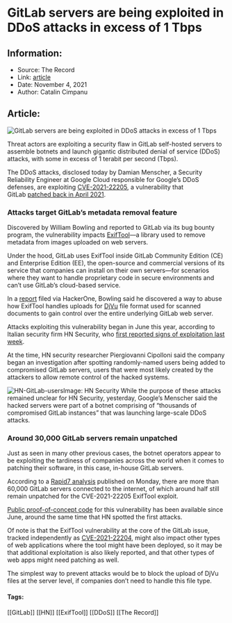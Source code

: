 # GitLab servers are being exploited in DDoS attacks in excess of 1 Tbps
### 

## Information:
+ Source: The Record
+ Link: [article](https://therecord.media/gitlab-servers-are-being-exploited-in-ddos-attacks-in-excess-of-1-tbps/)
+ Date: November 4, 2021
+ Author: Catalin Cimpanu


## Article:
![GitLab servers are being exploited in DDoS attacks in excess of 1 Tbps](https://therecord.media/wp-content/uploads/2021/11/GitLab.png)

Threat actors are exploiting a security flaw in GitLab self-hosted servers to assemble botnets and launch gigantic distributed denial of service (DDoS) attacks, with some in excess of 1 terabit per second (Tbps).


The DDoS attacks, disclosed today by Damian Menscher, a Security Reliability Engineer at Google Cloud responsible for Google’s DDoS defenses, are exploiting [CVE-2021-22205](https://nvd.nist.gov/vuln/detail/CVE-2021-22205), a vulnerability that GitLab [patched back in April 2021](https://about.gitlab.com/releases/2021/04/14/security-release-gitlab-13-10-3-released/).


### Attacks target GitLab’s metadata removal feature


Discovered by William Bowling and reported to GitLab via its bug bounty program, the vulnerability impacts [ExifTool](https://exiftool.org/)—a library used to remove metadata from images uploaded on web servers.


Under the hood, GitLab uses ExifTool inside GitLab Community Edition (CE) and Enterprise Edition (EE), the open-source and commercial versions of its service that companies can install on their own servers—for scenarios where they want to handle proprietary code in secure environments and can’t use GitLab’s cloud-based service.


In a [report](https://hackerone.com/reports/1154542) filed via HackerOne, Bowling said he discovered a way to abuse how ExifTool handles uploads for [DjVu](https://en.wikipedia.org/wiki/DjVu) file format used for scanned documents to gain control over the entire underlying GitLab web server.


Attacks exploiting this vulnerability began in June this year, according to Italian security firm HN Security, who [first reported signs of exploitation last week](https://security.humanativaspa.it/gitlab-ce-cve-2021-22205-in-the-wild/).


At the time, HN security researcher Piergiovanni Cipolloni said the company began an investigation after spotting randomly-named users being added to compromised GitLab servers, users that were most likely created by the attackers to allow remote control of the hacked systems.


![HN-GitLab-users](https://www-therecord.recfut.com/wp-content/uploads/2021/11/HN-GitLab-users.png)Image: HN Security
While the purpose of these attacks remained unclear for HN Security, yesterday, Google’s Menscher said the hacked servers were part of a botnet comprising of “thousands of compromised GitLab instances” that was launching large-scale DDoS attacks.





### Around 30,000 GitLab servers remain unpatched


Just as seen in many other previous cases, the botnet operators appear to be exploiting the tardiness of companies across the world when it comes to patching their software, in this case, in-house GitLab servers.


According to a [Rapid7 analysis](https://www.rapid7.com/blog/post/2021/11/01/gitlab-unauthenticated-remote-code-execution-cve-2021-22205-exploited-in-the-wild/) published on Monday, there are more than 60,000 GitLab servers connected to the internet, of which around half still remain unpatched for the CVE-2021-22205 ExifTool exploit.


[Public proof-of-concept code](https://github.com/CsEnox/Gitlab-Exiftool-RCE) for this vulnerability has been available since June, around the same time that HN spotted the first attacks.


Of note is that the ExifTool vulnerability at the core of the GitLab issue, tracked independently as [CVE-2021-22204](https://nvd.nist.gov/vuln/detail/CVE-2021-22204), might also impact other types of web applications where the tool might have been deployed, so it may be that additional exploitation is also likely reported, and that other types of web apps might need patching as well.


The simplest way to prevent attacks would be to block the upload of DjVu files at the server level, if companies don’t need to handle this file type.





#### Tags:
[[GitLab]] [[HN]] [[ExifTool]] [[DDoS]] [[The Record]]
